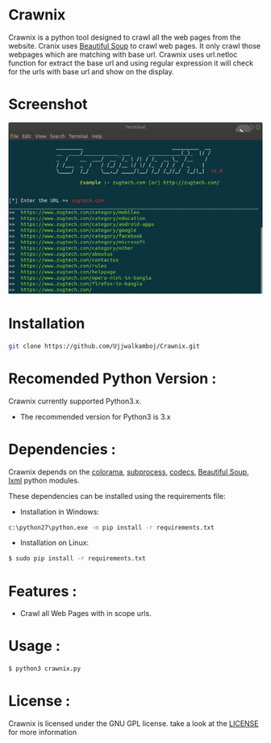 # Crawnix

Crawnix is a python tool designed to crawl all the web pages from the website. Cranix uses [Beautiful Soup]() to crawl web pages. It only crawl those webpages which are matching with base url. Crawnix uses url.netloc function for extract the base url and using regular expression it will check for the urls with base url and show on the display. 

# Screenshot
![alt text](https://github.com/Mehra1998/Crawnix/blob/master/screenshot/Screenshot.png)
# Installation

```sh
git clone https://github.com/Ujjwalkamboj/Crawnix.git
```

# Recomended Python Version :

Crawnix currently supported Python3.x.
  - The recommended version for Python3 is 3.x

# Dependencies :
Crawnix depends on the [colorama](), [subprocess](), [codecs](), [Beautiful Soup](), [lxml]() python modules.

These dependencies can be installed using the requirements file:
- Installation in Windows:
```sh
c:\python27\python.exe -m pip install -r requirements.txt
```

- Installation on Linux:
```sh
$ sudo pip install -r requirements.txt
```

# Features :
* Crawl all Web Pages with in scope urls.

# Usage :
```sh
$ python3 crawnix.py
```

# License :
Crawnix is licensed under the GNU GPL license. take a look at the  [LICENSE](https://github.com/Mehra1998/Crawnix/blob/master/LICENSE) for more information
